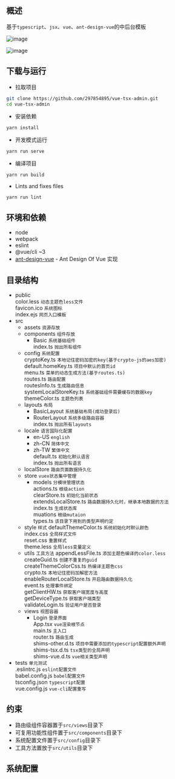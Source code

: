 概述
----
基于`typescript`、`jsx`、`vue`、`ant-design-vue`的中后台模板

![image](https://github.com/297854895/vue-tsx-admin/blob/master/home.png)

![image](https://github.com/297854895/vue-tsx-admin/blob/master/login.png)

下载与运行
----

- 拉取项目
```bash
git clone https://github.com/297854895/vue-tsx-admin.git
cd vue-tsx-admin
```

- 安装依赖
```
yarn install
```

- 开发模式运行
```
yarn run serve
```

- 编译项目
```
yarn run build
```

- Lints and fixes files
```
yarn run lint
```

环境和依赖
----

- node
- webpack
- eslint
- @vue/cli ~3
- [ant-design-vue](https://github.com/vueComponent/ant-design-vue) - Ant Design Of Vue 实现

目录结构
----
+ public  
color.less  `动态主题色less文件`  
favicon.ico  `系统图标`  
index.ejs  `网页入口模板`  
+ src
  + assets `资源存放`
  + components  `组件存放`
    - Basic  `系统基础组件`  
    index.ts `抛出所有组件`  
  + config  `系统配置`  
    cryptoKey.ts  `本地记住密码加密的key(基于crypto-js的aes加密)`  
    default.homeKey.ts  `项目中默认的首页id`  
    menu.ts  `菜单的动态生成方法(基于routes.ts)`  
    routes.ts  `路由配置`  
    routesInfo.ts  `生成路由信息`  
    systemLocalStoreKey.ts  `系统基础组件需要缓存的数据key`  
    themeColor.ts  `主题色列表`    
  + layouts  `布局`
    - BasicLayout  `系统基础布局(成功登录后)`  
    - RouterLayout  `系统多级路由容器`  
    index.ts  `抛出所有layouts`    
  + locale  `语言国际化配置`
    - en-US  `english`  
    - zh-CN  `简体中文`  
    - zh-TW  `繁体中文`  
    default.ts  `初始化默认语言`  
    index.ts  `抛出所有语言`  
  + localStore  `路由页面数据持久化`  
  + store  `vuex状态集中管理`  
    - models  `分模块管理状态`  
    actions.ts  `根级action`  
    clearStore.ts  `初始化当前状态`  
    extendsLocalStore.ts  `路由数据持久化时，继承本地数据的方法`  
    index.ts  `生成状态库`  
    muations  `根级mutaion`   
    types.ts  `该目录下用到的类型声明约定`         
  + style  `样式`
    defaultThemeColor.ts  `系统初始化时默认颜色`  
    index.css  `全局样式文件`  
    reset.css  `重置样式`  
    theme.less  `全局less变量定义`          
  + utils  `工具方法`
    appendLessFile.ts  `添加主题色编译的color.less`  
    createGuid.ts  `创建不重复的guid`  
    createThemeColorCss.ts  `热编译主题色css`  
    crypto.ts  `本地记住密码加解密方法`  
    enableRouterLocalStore.ts  `开启路由数据持久化`  
    event.ts  `处理事件绑定`  
    getClientHW.ts  `获取客户端宽度与高度`  
    getDeviceType.ts `获取客户端类型`  
    validateLogin.ts  `验证用户是否登录`            
  + views  `视图容器`
    - Login  `登录界面`  
  App.tsx  `vue渲染根节点`  
  main.ts  `主入口`  
  router.ts  `路由生成`  
  shims-other.d.ts  `项目中需要添加的typescript配置额外声明`   
  shims-tsx.d.ts  `tsx类型的全局声明`  
  shims-vue.d.ts  `vue相关类型声明`  
+ tests  `单元测试`  
.eslintrc.js  `eslint配置文件`  
babel.config.js  `babel配置文件`  
tsconfig.json  `typescript配置`  
vue.config.js  `vue-cli配置重写`  

约束
---
* 路由级组件容器置于`src/views`目录下
* 可复用功能性组件置于`src/components`目录下
* 系统配置文件置于`src/config`目录下
* 工具方法置放于`src/utils`目录下

系统配置
---

